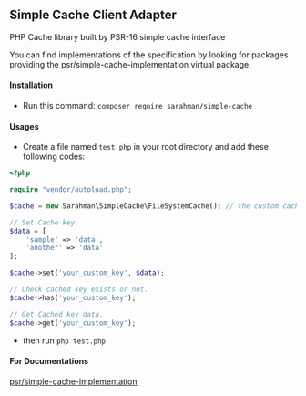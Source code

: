 ## Simple Cache Client Adapter ##
PHP Cache library built by PSR-16 simple cache interface

You can find implementations of the specification by looking for packages providing the psr/simple-cache-implementation virtual package.

#### Installation
- Run this command: `composer require sarahman/simple-cache`

#### Usages
- Create a file named `test.php` in your root directory and add these following codes: 
```php
<?php

require "vendor/autoload.php";

$cache = new Sarahman\SimpleCache\FileSystemCache(); // the custom cache directory can be set through the parameter.

// Set Cache key.
$data = [
    'sample' => 'data',
    'another' => 'data'
];

$cache->set('your_custom_key', $data);

// Check cached key exists or not.
$cache->has('your_custom_key');

// Get Cached key data.
$cache->get('your_custom_key');

```
- then run `php test.php`

#### For Documentations
[psr/simple-cache-implementation](https://packagist.org/providers/psr/simple-cache-implementation)
